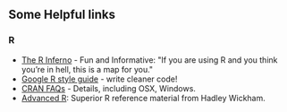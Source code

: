 ## Some Helpful links

### R
* [The R Inferno](http://www.burns-stat.com/documents/books/the-r-inferno/) - Fun and Informative: "If you are using R and you think you’re in hell, this is a map for you."
* [Google R style guide](https://google.github.io/styleguide/Rguide.xml) - write cleaner code!
* [CRAN FAQs](https://cran.r-project.org/faqs.html) - Details, including OSX, Windows.
* [Advanced R](http://adv-r.had.co.nz/): Superior R reference material from Hadley Wickham.


